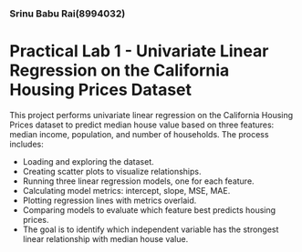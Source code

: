 
### Srinu Babu Rai(8994032)

# Practical Lab 1 - Univariate Linear Regression on the California Housing Prices Dataset

This project performs univariate linear regression on the California Housing Prices dataset to predict median house value based on three features: median income, population, and number of households.
  The process includes:
* Loading and exploring the dataset.
* Creating scatter plots to visualize relationships.
* Running three linear regression models, one for each feature.
* Calculating model metrics: intercept, slope, MSE, MAE.
* Plotting regression lines with metrics overlaid.
* Comparing models to evaluate which feature best predicts housing prices.
* The goal is to identify which independent variable has the strongest linear relationship with median house value.

